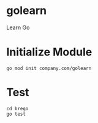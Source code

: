 # golearn
Learn Go

# Initialize Module
```
go mod init company.com/golearn
```

# Test
```
cd brego
go test
```